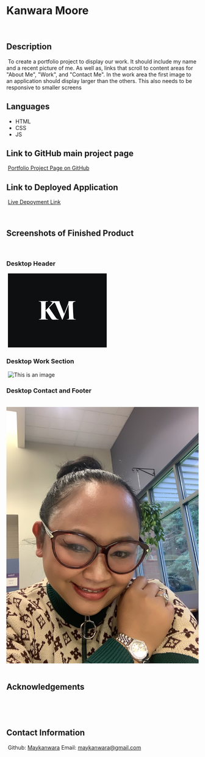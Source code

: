 # Kanwara Moore
​
## Description
​
To create a portfolio project to display our work. It should include my name and a recent picture of me. As well as, links that scroll to content areas for "About Me", "Work", and "Contact Me". In the work area the first image to an application should display larger than the others. This also needs to be responsive to smaller screens
​
## Languages
- HTML
- CSS
- JS
​
## Link to GitHub main project page
​
[Portfolio Project Page on GitHub](https://github.com/Maykanwara/Portfolio.git)
​                                   
## Link to Deployed Application
​
[Live Depoyment Link](https://maykanwara.github.io/Portfolio/)

​
## Screenshots of Finished Product
​
### Desktop Header
​
![This is an image](/assets/KM-logo.png)
​
### Desktop Work Section
​
![This is an image](/assets/images/readmescreenshots/work.png)
​
### Desktop Contact and Footer
​
![This is an image](/assets/kanwara.jpg)
​
## Acknowledgements
​

​
## Contact Information
​
Github: ​[Maykanwara](https://github.com/Maykanwara)
​
Email: maykanwara@gmail.com